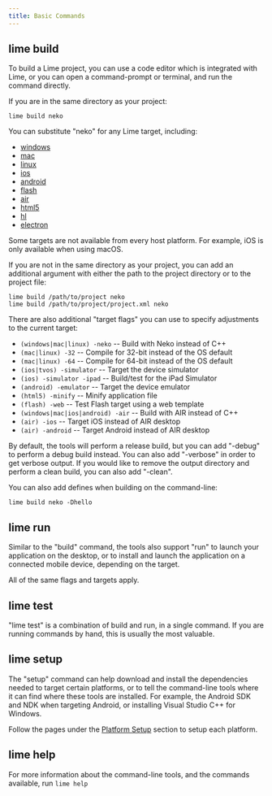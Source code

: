 ```yaml
---
title: Basic Commands
---
```


## lime build

To build a Lime project, you can use a code editor which is integrated with Lime, or you can open a command-prompt or terminal, and run the command directly.

If you are in the same directory as your project:

    lime build neko

You can substitute "neko" for any Lime target, including:

 * [windows](../../advanced-setup/windows/)
 * [mac](../../advanced-setup/macos/)
 * [linux](../../advanced-setup/linux/)
 * [ios](../../advanced-setup/ios/)
 * [android](../../advanced-setup/android/)
 * [flash](../../advanced-setup/flash/)
 * [air](../../advanced-setup/air/)
 * [html5](../../advanced-setup/html5/)
 * [hl](../../advanced-setup/hashlink/)
 * [electron](../../advanced-setup/electron/)

Some targets are not available from every host platform. For example, iOS is only available when using macOS.

If you are not in the same directory as your project, you can add an additional argument with either the path to the project directory or to the project file:

    lime build /path/to/project neko
    lime build /path/to/project/project.xml neko

There are also additional "target flags" you can use to specify adjustments to the current target:

 * `(windows|mac|linux) -neko` -- Build with Neko instead of C++
 * `(mac|linux) -32` -- Compile for 32-bit instead of the OS default
 * `(mac|linux) -64` -- Compile for 64-bit instead of the OS default
 * `(ios|tvos) -simulator` -- Target the device simulator
 * `(ios) -simulator -ipad` -- Build/test for the iPad Simulator
 * `(android) -emulator` -- Target the device emulator
 * `(html5) -minify` -- Minify application file
 * `(flash) -web` -- Test Flash target using a web template
 * `(windows|mac|ios|android) -air` -- Build with AIR instead of C++
 * `(air) -ios` -- Target iOS instead of AIR desktop
 * `(air) -android` -- Target Android instead of AIR desktop

By default, the tools will perform a release build, but you can add "-debug" to perform a debug build instead. You can also add "-verbose" in order to get verbose output. If you would like to remove the output directory and perform a clean build, you can also add "-clean".

You can also add defines when building on the command-line:

    lime build neko -Dhello

## lime run

Similar to the "build" command, the tools also support "run" to launch your application on the desktop, or to install and launch the application on a connected mobile device, depending on the target.

All of the same flags and targets apply.

## lime test

"lime test" is a combination of build and run, in a single command. If you are running commands by hand, this is usually the most valuable.

## lime setup

The "setup" command can help download and install the dependencies needed to target certain platforms, or to tell the command-line tools where it can find where these tools are installed. For example, the Android SDK and NDK when targeting Android, or installing Visual Studio C++ for Windows.

Follow the pages under the [Platform Setup](../../advanced-setup/) section to setup each platform.

## lime help

For more information about the command-line tools, and the commands available, run `lime help`
